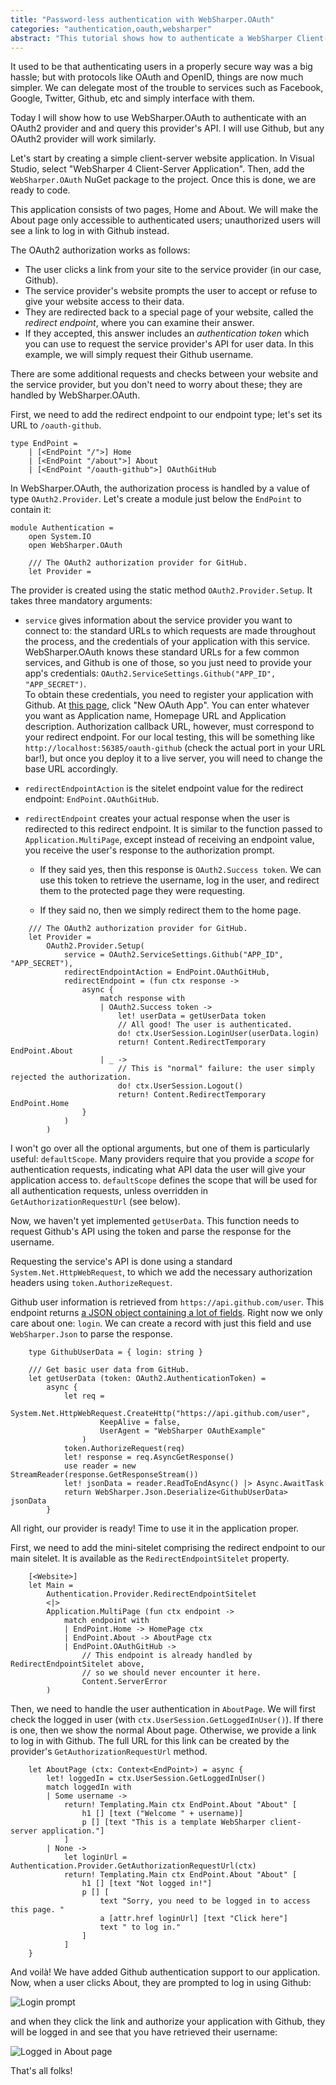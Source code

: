 ```yaml
---
title: "Password-less authentication with WebSharper.OAuth"
categories: "authentication,oauth,websharper"
abstract: "This tutorial shows how to authenticate a WebSharper Client-Server Application with an OAuth2 service and query its API."
---
```

It used to be that authenticating users in a properly secure way was a big hassle; but with protocols like OAuth and OpenID, things are now much simpler. We can delegate most of the trouble to services such as Facebook, Google, Twitter, Github, etc and simply interface with them.

Today I will show how to use WebSharper.OAuth to authenticate with an OAuth2 provider and and query this provider's API. I will use Github, but any OAuth2 provider will work similarly.

Let's start by creating a simple client-server website application. In Visual Studio, select "WebSharper 4 Client-Server Application". Then, add the `WebSharper.OAuth` NuGet package to the project. Once this is done, we are ready to code.

This application consists of two pages, Home and About. We will make the About page only accessible to authenticated users; unauthorized users will see a link to log in with Github instead.

The OAuth2 authorization works as follows:

- The user clicks a link from your site to the service provider (in our case, Github).
- The service provider's website prompts the user to accept or refuse to give your website access to their data.
- They are redirected back to a special page of your website, called the *redirect endpoint*, where you can examine their answer.
- If they accepted, this answer includes an *authentication token* which you can use to request the service provider's API for user data. In this example, we will simply request their Github username.

There are some additional requests and checks between your website and the service provider, but you don't need to worry about these; they are handled by WebSharper.OAuth.

First, we need to add the redirect endpoint to our endpoint type; let's set its URL to `/oauth-github`.

```
type EndPoint =
    | [<EndPoint "/">] Home
    | [<EndPoint "/about">] About
    | [<EndPoint "/oauth-github">] OAuthGitHub
```

In WebSharper.OAuth, the authorization process is handled by a value of type `OAuth2.Provider`. Let's create a module just below the `EndPoint` to contain it:

```
module Authentication =
    open System.IO
    open WebSharper.OAuth

    /// The OAuth2 authorization provider for GitHub.
    let Provider =
```

The provider is created using the static method `OAuth2.Provider.Setup`. It takes three mandatory arguments:

* `service` gives information about the service provider you want to connect to: the standard URLs to which requests are made throughout the process, and the credentials of your application with this service.  
    WebSharper.OAuth knows these standard URLs for a few common services, and Github is one of those, so you just need to provide your app's credentials: `OAuth2.ServiceSettings.Github("APP_ID", "APP_SECRET")`.  
    To obtain these credentials, you need to register your application with Github. At [this page](https://github.com/settings/developers), click "New OAuth App". You can enter whatever you want as Application name, Homepage URL and Application description. Authorization callback URL, however, must correspond to your redirect endpoint. For our local testing, this will be something like `http://localhost:56385/oauth-github` (check the actual port in your URL bar!), but once you deploy it to a live server, you will need to change the base URL accordingly.

* `redirectEndpointAction` is the sitelet endpoint value for the redirect endpoint: `EndPoint.OAuthGitHub`.

* `redirectEndpoint` creates your actual response when the user is redirected to this redirect endpoint. It is similar to the function passed to `Application.MultiPage`, except instead of receiving an endpoint value, you receive the user's response to the authorization prompt.

    * If they said yes, then this response is `OAuth2.Success token`. We can use this token to retrieve the username, log in the user, and redirect them to the protected page they were requesting.
    
    * If they said no, then we simply redirect them to the home page.

```
    /// The OAuth2 authorization provider for GitHub.
    let Provider =
        OAuth2.Provider.Setup(
            service = OAuth2.ServiceSettings.Github("APP_ID", "APP_SECRET"),
            redirectEndpointAction = EndPoint.OAuthGitHub,
            redirectEndpoint = (fun ctx response ->
                async {
                    match response with
                    | OAuth2.Success token ->
                        let! userData = getUserData token
                        // All good! The user is authenticated.
                        do! ctx.UserSession.LoginUser(userData.login)
                        return! Content.RedirectTemporary EndPoint.About
                    | _ ->
                        // This is "normal" failure: the user simply rejected the authorization.
                        do! ctx.UserSession.Logout()
                        return! Content.RedirectTemporary EndPoint.Home
                }
            )
        )
```

I won't go over all the optional arguments, but one of them is particularly useful: `defaultScope`. Many providers require that you provide a *scope* for authentication requests, indicating what API data the user will give your application access to. `defaultScope` defines the scope that will be used for all authentication requests, unless overridden in `GetAuthorizationRequestUrl` (see below).

Now, we haven't yet implemented `getUserData`. This function needs to request Github's API using the token and parse the response for the username.

Requesting the service's API is done using a standard `System.Net.HttpWebRequest`, to which we add the necessary authorization headers using `token.AuthorizeRequest`.

Github user information is retrieved from `https://api.github.com/user`. This endpoint returns [a JSON object containing a lot of fields](https://developer.github.com/v3/users/#get-the-authenticated-user). Right now we only care about one: `login`. We can create a record with just this field and use `WebSharper.Json` to parse the response.

```
    type GithubUserData = { login: string }

    /// Get basic user data from GitHub.
    let getUserData (token: OAuth2.AuthenticationToken) =
        async {
            let req =
                System.Net.HttpWebRequest.CreateHttp("https://api.github.com/user",
                    KeepAlive = false,
                    UserAgent = "WebSharper OAuthExample"
                )
            token.AuthorizeRequest(req)
            let! response = req.AsyncGetResponse()
            use reader = new StreamReader(response.GetResponseStream())
            let! jsonData = reader.ReadToEndAsync() |> Async.AwaitTask
            return WebSharper.Json.Deserialize<GithubUserData> jsonData
        }
```

All right, our provider is ready! Time to use it in the application proper.

First, we need to add the mini-sitelet comprising the redirect endpoint to our main sitelet. It is available as the `RedirectEndpointSitelet` property.

```
    [<Website>]
    let Main =
        Authentication.Provider.RedirectEndpointSitelet
        <|>
        Application.MultiPage (fun ctx endpoint ->
            match endpoint with
            | EndPoint.Home -> HomePage ctx
            | EndPoint.About -> AboutPage ctx
            | EndPoint.OAuthGitHub ->
                // This endpoint is already handled by RedirectEndpointSitelet above,
                // so we should never encounter it here.
                Content.ServerError
        )
```

Then, we need to handle the user authentication in `AboutPage`. We will first check the logged in user (with `ctx.UserSession.GetLoggedInUser()`). If there is one, then we show the normal About page. Otherwise, we provide a link to log in with Github. The full URL for this link can be created by the provider's `GetAuthorizationRequestUrl` method.

```
    let AboutPage (ctx: Context<EndPoint>) = async {
        let! loggedIn = ctx.UserSession.GetLoggedInUser()
        match loggedIn with
        | Some username ->
            return! Templating.Main ctx EndPoint.About "About" [
                h1 [] [text ("Welcome " + username)]
                p [] [text "This is a template WebSharper client-server application."]
            ]
        | None ->
            let loginUrl = Authentication.Provider.GetAuthorizationRequestUrl(ctx)
            return! Templating.Main ctx EndPoint.About "About" [
                h1 [] [text "Not logged in!"]
                p [] [
                    text "Sorry, you need to be logged in to access this page. "
                    a [attr.href loginUrl] [text "Click here"]
                    text " to log in."
                ]
            ]
    }
```

And voilà! We have added Github authentication support to our application. Now, when a user clicks About, they are prompted to log in using Github:

![Login prompt](https://imgur.com/bux26F1l.png)

and when they click the link and authorize your application with Github, they will be logged in and see that you have retrieved their username:

![Logged in About page](https://imgur.com/jl6I4Mtl.png)

That's all folks!